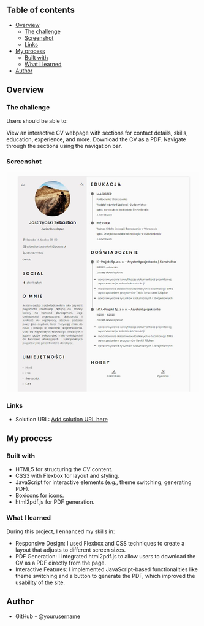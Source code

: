 ## Table of contents

- [Overview](#overview)
  - [The challenge](#the-challenge)
  - [Screenshot](#screenshot)
  - [Links](#links)
- [My process](#my-process)
  - [Built with](#built-with)
  - [What I learned](#what-i-learned)
- [Author](#author)

## Overview

### The challenge

Users should be able to:

View an interactive CV webpage with sections for contact details, skills, education, experience, and more.
Download the CV as a PDF.
Navigate through the sections using the navigation bar.

### Screenshot

![Screenshot solution](./img/screenshot.JPG)

### Links

- Solution URL: [Add solution URL here](https://sebastianjast.github.io/Responsive_CV/)

## My process

### Built with

- HTML5 for structuring the CV content.
- CSS3 with Flexbox for layout and styling.
- JavaScript for interactive elements (e.g., theme switching, generating PDF).
- Boxicons for icons.
- html2pdf.js for PDF generation.

### What I learned

During this project, I enhanced my skills in:

- Responsive Design: I used Flexbox and CSS techniques to create a layout that adjusts to different screen sizes.
- PDF Generation: I integrated html2pdf.js to allow users to download the CV as a PDF directly from the page.
- Interactive Features: I implemented JavaScript-based functionalities like theme switching and a button to generate the PDF, which improved the usability of the site.

## Author

- GitHub - [@yourusername](https://github.com/SebastianJast)
